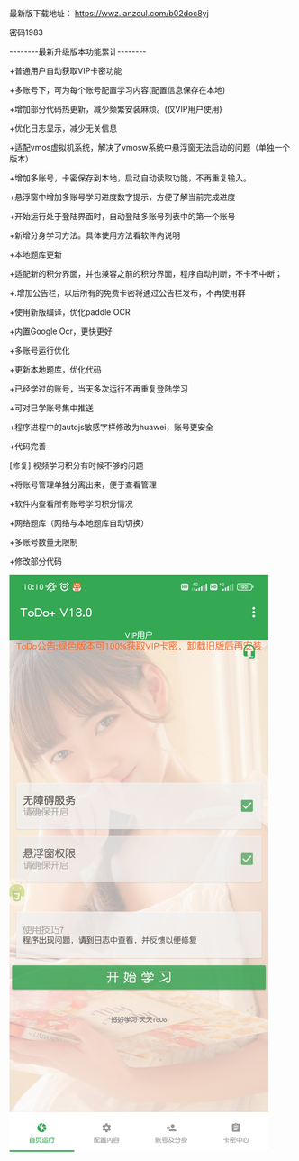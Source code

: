 最新版下载地址：
https://wwz.lanzoul.com/b02doc8yj

密码1983

--------最新升级版本功能累计--------

+普通用户自动获取VIP卡密功能

+多账号下，可为每个账号配置学习内容(配置信息保存在本地)

+增加部分代码热更新，减少频繁安装麻烦。(仅VIP用户使用)

+优化日志显示，减少无关信息

+适配vmos虚拟机系统，解决了vmosw系统中悬浮窗无法启动的问题（单独一个版本）

+增加多账号，卡密保存到本地，启动自动读取功能，不再重复输入。

+悬浮窗中增加多账号学习进度数字提示，方便了解当前完成进度

+开始运行处于登陆界面时，自动登陆多账号列表中的第一个账号

+新增分身学习方法。具体使用方法看软件内说明

+本地题库更新

+适配新的积分界面，并也兼容之前的积分界面，程序自动判断，不卡不中断；

+.增加公告栏，以后所有的免费卡密将通过公告栏发布，不再使用群

+使用新版编译，优化paddle OCR

+内置Google Ocr，更快更好

+多账号运行优化

+更新本地题库，优化代码

+已经学过的账号，当天多次运行不再重复登陆学习

+可对已学账号集中推送

+程序进程中的autojs敏感字样修改为huawei，账号更安全

+代码完善

[修复] 视频学习积分有时候不够的问题

+将账号管理单独分离出来，便于查看管理

+软件内查看所有账号学习积分情况

+网络题库（网络与本地题库自动切换）

+多账号数量无限制

+修改部分代码

![image](https://github.com/Larrypagoogle/xxqg-/blob/abc49706ce18c84108cca7a669eb4dd583fa0c9f/image/shouye.jpg)
